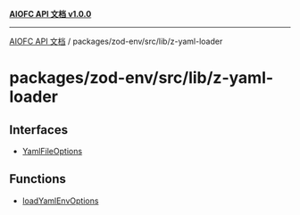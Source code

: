 [**AIOFC API 文档 v1.0.0**](../../../../../README.md)

***

[AIOFC API 文档](../../../../../modules.md) / packages/zod-env/src/lib/z-yaml-loader

# packages/zod-env/src/lib/z-yaml-loader

## Interfaces

- [YamlFileOptions](interfaces/YamlFileOptions.md)

## Functions

- [loadYamlEnvOptions](functions/loadYamlEnvOptions.md)
